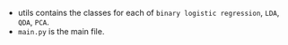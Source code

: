 * utils contains the classes for each of `binary logistic regression`, `LDA`, `QDA`, `PCA`.
* `main.py` is the main file.
